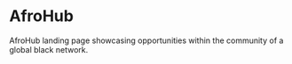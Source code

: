 # AfroHub
AfroHub landing page showcasing opportunities within the community of a global black network.
